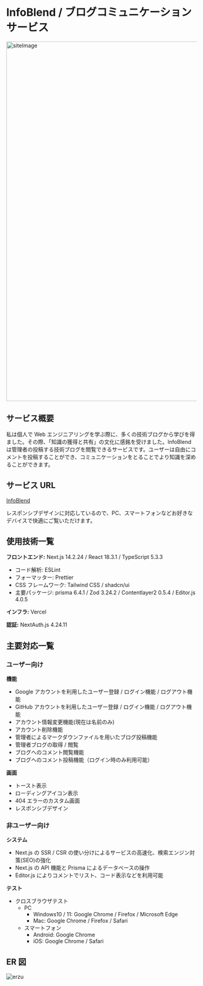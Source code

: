 # InfoBlend / ブログコミュニケーションサービス

<img width="950" alt="siteImage" src="https://github.com/user-attachments/assets/7eca8df9-567f-4ab5-9980-4b317cd93bd8" />

## サービス概要

私は個人で Web エンジニアリングを学ぶ際に、多くの技術ブログから学びを得ました。その際、「知識の獲得と共有」の文化に感銘を受けました。InfoBlend は管理者の投稿する技術ブログを閲覧できるサービスです。ユーザーは自由にコメントを投稿することができ、コミュニケーションをとることでより知識を深めることができます。

## サービス URL

[InfoBlend](https://infoblend.vercel.app)

レスポンシブデザインに対応しているので、PC、スマートフォンなどお好きなデバイスで快適にご覧いただけます。

## 使用技術一覧

**フロントエンド:** Next.js 14.2.24 / React 18.3.1 / TypeScript 5.3.3

- コード解析: ESLint
- フォーマッター: Prettier
- CSS フレームワーク: Tailwind CSS / shadcn/ui
- 主要パッケージ: prisma 6.4.1 / Zod 3.24.2 / Contentlayer2 0.5.4 / Editor.js 4.0.5

**インフラ:** Vercel

**認証:** NextAuth.js 4.24.11

## 主要対応一覧

### ユーザー向け

**機能**

- Google アカウントを利用したユーザー登録 / ログイン機能 / ログアウト機能
- GitHub アカウントを利用したユーザー登録 / ログイン機能 / ログアウト機能
- アカウント情報変更機能(現在は名前のみ)
- アカウント削除機能
- 管理者によるマークダウンファイルを用いたブログ投稿機能
- 管理者ブログの取得 / 閲覧
- ブログへのコメント閲覧機能
- ブログへのコメント投稿機能（ログイン時のみ利用可能）

**画面**

- トースト表示
- ローディングアイコン表示
- 404 エラーのカスタム画面
- レスポンシブデザイン

### 非ユーザー向け

**システム**

- Next.js の SSR / CSR の使い分けによるサービスの高速化、検索エンジン対策(SEO)の強化
- Next.js の API 機能と Prisma によるデータベースの操作
- Editor.js によりコメントでリスト、コード表示などを利用可能

**テスト**

- クロスブラウザテスト
  - PC
    - Windows10 / 11: Google Chrome / Firefox / Microsoft Edge
    - Mac: Google Chrome / Firefox / Safari
  - スマートフォン
    - Android: Google Chrome
    - iOS: Google Chrome / Safari

## ER 図

![erzu](https://github.com/user-attachments/assets/8c007cf3-0318-4234-9caf-1cf4775cdd97)
